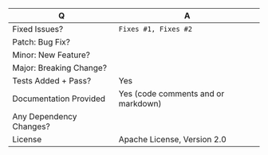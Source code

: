 <!--
Before making a PR please make sure to read our contributing guidelines
https://github.com/monashunited/monashunited.com.au/blob/master/CONTRIBUTING.md

For issue references: Add a comma-separated list of a [closing word](https://help.github.com/articles/closing-issues-via-commit-messages/)
followed by the ticket number fixed by the PR. It should be underlined in the preview if done correctly.
-->

| Q                        | A <!--(Can use an emoji 👍) -->
| ------------------------ | ---
| Fixed Issues?            | `Fixes #1, Fixes #2` <!-- remove the (`) quotes to link the issues -->
| Patch: Bug Fix?          |
| Minor: New Feature?      |
| Major: Breaking Change?  |
| Tests Added + Pass?      | Yes
| Documentation Provided   | Yes (code comments and or markdown)
| Any Dependency Changes?  |
| License                  | Apache License, Version 2.0

<!-- Describe your changes below in as much detail as possible -->
